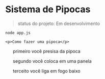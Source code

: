 <h1>Sistema de Pipocas</h1>

> status do projeto: Em desenvolvimento

``` 
node app.js
```

``` 
<p>Como fazer uma pipoca</p>
``` 
<ul>primeiro você presisa da pipoca</ul>
<ul>segundo você coloca em uma panela</ul>
<ul>terceito você liga em fogo baixo</ul>
